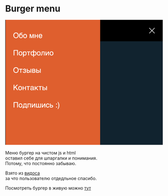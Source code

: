 # Burger menu

![](./screenshot.png)

Меню бургер на чистом js и html  
оставил себе для шпаргалки и понимания.  
Потому, что постоянно забываю.

Взято из [видоса](https://www.youtube.com/watch?v=7teaFMUczXk)  
за что пользователю отдедльное спасибо.

Посмотреть бургер в живую можно [тут](https://stavis-dev.github.io/burger/)
